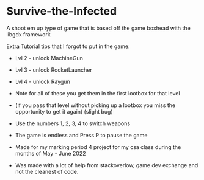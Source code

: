 # Survive-the-Infected
A shoot em up type of game that is based off the game boxhead with the libgdx framework

Extra Tutorial tips that I forgot to put in the game:

- Lvl 2 - unlock MachineGun
- Lvl 3 - unlock RocketLauncher
- Lvl 4 - unlock Raygun
- Note for all of these you get them in the first lootbox for that level 
- (if you pass that level without picking up a lootbox you miss the opportunity to get it again) (slight bug)

- Use the numbers 1, 2, 3, 4 to switch weapons
- The game is endless and Press P to pause the game

- Made for my marking period 4 project for my csa class during the months of May - June 2022
- Was made with a lot of help from stackoverlow, game dev exchange and not the cleanest of code.

